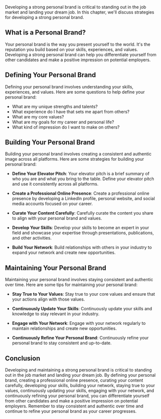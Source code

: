 
Developing a strong personal brand is critical to standing out in the job market and landing your dream job. In this chapter, we'll discuss strategies for developing a strong personal brand.

What is a Personal Brand?
-------------------------

Your personal brand is the way you present yourself to the world. It's the reputation you build based on your skills, experiences, and values. Developing a strong personal brand can help you differentiate yourself from other candidates and make a positive impression on potential employers.

Defining Your Personal Brand
----------------------------

Defining your personal brand involves understanding your skills, experiences, and values. Here are some questions to help define your personal brand:

* What are my unique strengths and talents?
* What experience do I have that sets me apart from others?
* What are my core values?
* What are my goals for my career and personal life?
* What kind of impression do I want to make on others?

Building Your Personal Brand
----------------------------

Building your personal brand involves creating a consistent and authentic image across all platforms. Here are some strategies for building your personal brand:

* **Define Your Elevator Pitch**: Your elevator pitch is a brief summary of who you are and what you bring to the table. Define your elevator pitch and use it consistently across all platforms.

* **Create a Professional Online Presence**: Create a professional online presence by developing a LinkedIn profile, personal website, and social media accounts focused on your career.

* **Curate Your Content Carefully**: Carefully curate the content you share to align with your personal brand and values.

* **Develop Your Skills**: Develop your skills to become an expert in your field and showcase your expertise through presentations, publications, and other activities.

* **Build Your Network**: Build relationships with others in your industry to expand your network and create new opportunities.

Maintaining Your Personal Brand
-------------------------------

Maintaining your personal brand involves staying consistent and authentic over time. Here are some tips for maintaining your personal brand:

* **Stay True to Your Values**: Stay true to your core values and ensure that your actions align with those values.

* **Continuously Update Your Skills**: Continuously update your skills and knowledge to stay relevant in your industry.

* **Engage with Your Network**: Engage with your network regularly to maintain relationships and create new opportunities.

* **Continuously Refine Your Personal Brand**: Continuously refine your personal brand to stay consistent and up-to-date.

Conclusion
----------

Developing and maintaining a strong personal brand is critical to standing out in the job market and landing your dream job. By defining your personal brand, creating a professional online presence, curating your content carefully, developing your skills, building your network, staying true to your values, continuously updating your skills, engaging with your network, and continuously refining your personal brand, you can differentiate yourself from other candidates and make a positive impression on potential employers. Remember to stay consistent and authentic over time and continue to refine your personal brand as your career progresses.
